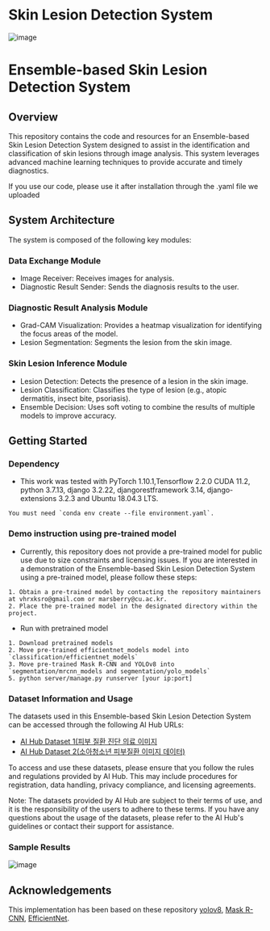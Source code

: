 # Skin Lesion Detection System
![image](https://github.com/DCUSnSLab/ATOMOM_Lesion_Analyzer/assets/48535768/983e5510-2e93-413b-bf83-3bb55433c607)

# Ensemble-based Skin Lesion Detection System

## Overview
This repository contains the code and resources for an Ensemble-based Skin Lesion Detection System designed to assist in the identification and classification of skin lesions through image analysis. This system leverages advanced machine learning techniques to provide accurate and timely diagnostics.

If you use our code, please use it after installation through the .yaml file we uploaded
## System Architecture
The system is composed of the following key modules:

### Data Exchange Module
- Image Receiver: Receives images for analysis.
- Diagnostic Result Sender: Sends the diagnosis results to the user.

### Diagnostic Result Analysis Module
- Grad-CAM Visualization: Provides a heatmap visualization for identifying the focus areas of the model.
- Lesion Segmentation: Segments the lesion from the skin image.

### Skin Lesion Inference Module
- Lesion Detection: Detects the presence of a lesion in the skin image.
- Lesion Classification: Classifies the type of lesion (e.g., atopic dermatitis, insect bite, psoriasis).
- Ensemble Decision: Uses soft voting to combine the results of multiple models to improve accuracy.

## Getting Started
### Dependency
- This work was tested with PyTorch 1.10.1,Tensorflow 2.2.0 CUDA 11.2, python 3.7.13, django 3.2.22, djangorestframework 3.14, django-extensions 3.2.3 and Ubuntu 18.04.3 LTS. 

```
You must need `conda env create --file environment.yaml`.
```

### Demo instruction using pre-trained model
- Currently, this repository does not provide a pre-trained model for public use due to size constraints and licensing issues. If you are interested in a demonstration of the Ensemble-based Skin Lesion Detection System using a pre-trained model, please follow these steps:
 ```
1. Obtain a pre-trained model by contacting the repository maintainers at vhrxksro@gmail.com or marsberry@cu.ac.kr.
2. Place the pre-trained model in the designated directory within the project.
 ```
* Run with pretrained model
``` (with python 3.7)
1. Download pretrained models 
2. Move pre-trained efficientnet_models model into `classification/efficientnet_models`
3. Move pre-trained Mask R-CNN and YOLOv8 into `segmentation/mrcnn_models and segmentation/yolo_models`
5. python server/manage.py runserver [your ip:port]
```
### Dataset Information and Usage

The datasets used in this Ensemble-based Skin Lesion Detection System can be accessed through the following AI Hub URLs:

- [AI Hub Dataset 1(피부 질환 진단 의료 이미지](https://aihub.or.kr/aihubdata/data/view.do?currMenu=115&topMenu=100&aihubDataSe=realm&dataSetSn=230)
- [AI Hub Dataset 2(소아청소년 피부질환 이미지 데이터)](https://aihub.or.kr/aihubdata/data/view.do?currMenu=115&topMenu=100&aihubDataSe=data&dataSetSn=508)

To access and use these datasets, please ensure that you follow the rules and regulations provided by AI Hub. This may include procedures for registration, data handling, privacy compliance, and licensing agreements.

Note: The datasets provided by AI Hub are subject to their terms of use, and it is the responsibility of the users to adhere to these terms. If you have any questions about the usage of the datasets, please refer to the AI Hub's guidelines or contact their support for assistance.





### Sample Results
![image](https://github.com/DCUSnSLab/ATOMOM_Lesion_Analyzer/assets/48535768/0a5a3b70-64a5-4a5c-95ec-ce968594c929)

## Acknowledgements
This implementation has been based on these repository [yolov8](https://github.com/ultralytics/ultralytics), [
Mask R-CNN](https://github.com/leekunhee/Mask_RCNN), [EfficientNet](https://github.com/zylo117/Yet-Another-EfficientDet-Pytorch).


